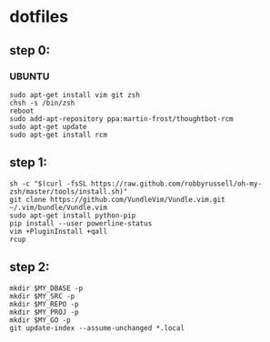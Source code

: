 # dotfiles

step 0:
---

### UBUNTU
    
    sudo apt-get install vim git zsh
    chsh -s /bin/zsh
    reboot
    sudo add-apt-repository ppa:martin-frost/thoughtbot-rcm
    sudo apt-get update
    sudo apt-get install rcm

step 1:
---

    sh -c "$(curl -fsSL https://raw.github.com/robbyrussell/oh-my-zsh/master/tools/install.sh)"
    git clone https://github.com/VundleVim/Vundle.vim.git ~/.vim/bundle/Vundle.vim
    sudo apt-get install python-pip
    pip install --user powerline-status
    vim +PluginInstall +qall
    rcup

step 2:
---
    mkdir $MY_DBASE -p
    mkdir $MY_SRC -p
    mkdir $MY_REPO -p
    mkdir $MY_PROJ -p
    mkdir $MY_GO -p
    git update-index --assume-unchanged *.local
